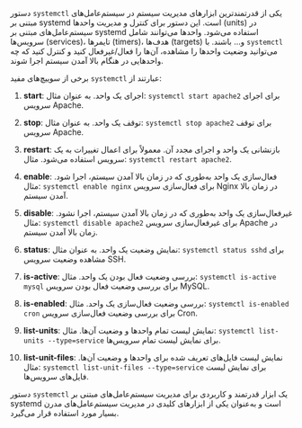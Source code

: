 دستور `systemctl` یکی از قدرتمندترین ابزارهای مدیریت سیستم در سیستم‌عامل‌های مبتنی بر systemd است. این دستور برای کنترل و مدیریت واحدها (units) در سیستم‌عامل‌های مبتنی بر systemd استفاده می‌شود. واحدها می‌توانند شامل سرویس‌ها (services)، تایمرها (timers)، هدف‌ها (targets) و... باشند. با `systemctl` می‌توانید وضعیت واحدها را مشاهده، آن‌ها را فعال/غیرفعال کنید و کنترل کنید که چه واحدهایی در هنگام بالا آمدن سیستم اجرا شوند.

برخی از سوییچ‌های مفید `systemctl` عبارتند از:

1. **start**: اجرای یک واحد. به عنوان مثال: `systemctl start apache2` برای اجرای سرویس Apache.

2. **stop**: توقف یک واحد. به عنوان مثال: `systemctl stop apache2` برای توقف سرویس Apache.

3. **restart**: بازنشانی یک واحد و اجرای مجدد آن. معمولاً برای اعمال تغییرات به یک سرویس استفاده می‌شود. مثال: `systemctl restart apache2`.

4. **enable**: فعال‌سازی یک واحد به‌طوری که در زمان بالا آمدن سیستم، اجرا شود. مثال: `systemctl enable nginx` برای فعال‌سازی سرویس Nginx در زمان بالا آمدن سیستم.

5. **disable**: غیرفعال‌سازی یک واحد به‌طوری که در زمان بالا آمدن سیستم، اجرا نشود. مثال: `systemctl disable apache2` برای غیرفعال‌سازی سرویس Apache در زمان بالا آمدن سیستم.

6. **status**: نمایش وضعیت یک واحد. به عنوان مثال: `systemctl status sshd` برای مشاهده وضعیت سرویس SSH.

7. **is-active**: بررسی وضعیت فعال بودن یک واحد. مثال: `systemctl is-active mysql` برای بررسی وضعیت فعال بودن سرویس MySQL.

8. **is-enabled**: بررسی وضعیت فعال‌سازی یک واحد. مثال: `systemctl is-enabled cron` برای بررسی وضعیت فعال‌سازی سرویس Cron.

9. **list-units**: نمایش لیست تمام واحدها و وضعیت آن‌ها. مثال: `systemctl list-units --type=service` برای نمایش لیست تمام سرویس‌ها.

10. **list-unit-files**: نمایش لیست فایل‌های تعریف شده برای واحدها و وضعیت آن‌ها. مثال: `systemctl list-unit-files --type=service` برای نمایش لیست فایل‌های سرویس‌ها.

دستور `systemctl` یک ابزار قدرتمند و کاربردی برای مدیریت سیستم‌عامل‌های مبتنی بر systemd است و به‌عنوان یکی از ابزارهای کلیدی در مدیریت سیستم‌عامل‌های مدرن بسیار مورد استفاده قرار می‌گیرد.
